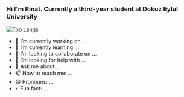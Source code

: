 ### Hi I'm Rinat. Currently a third-year student at Dokuz Eylul University

[![Top Langs](https://github-readme-stats.vercel.app/api/top-langs/?username=Rinat-Zhulfayev&layout=compact)](https://github.com/anuraghazra/github-readme-stats)

- 🔭 I’m currently working on ...
- 🌱 I’m currently learning ...
- 👯 I’m looking to collaborate on ...
- 🤔 I’m looking for help with ...
- 💬 Ask me about ...
- 📫 How to reach me: ...
- 😄 Pronouns: ...
- ⚡ Fun fact: ...
